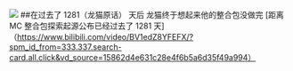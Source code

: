 ![](https://pic1.imgdb.cn/item/67ef9ea20ba3d5a1d7ed35d4.png)
##在过去了 1281（龙猫原话） 天后 龙猫终于想起来他的整合包没做完
[距离 MC 整合包探索起源公布已经过去了 1281 天]（https://www.bilibili.com/video/BV1edZ8YFEFX/?spm_id_from=333.337.search-card.all.click&vd_source=15862d4e631c28e4f6b5a6d35f49a994）

